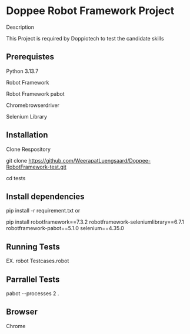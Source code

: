 # Doppee Robot Framework Project

Description

This Project is required by Doppiotech to test the candidate skills

## Prerequistes

  Python 3.13.7
  
  Robot Framework
  
  Robot Framework pabot
  
  Chromebrowserdriver
  
  Selenium Library
  
## Installation

Clone Respository

git clone https://github.com/WeerapatLuengsaard/Doppee-RobotFramework-test.git

cd tests

## Install dependencies

pip install -r requirement.txt or

pip install robotframework==7.3.2 robotframework-seleniumlibrary==6.7.1 robotframework-pabot==5.1.0 selenium==4.35.0

## Running Tests

EX. robot Testcases.robot

## Parrallel Tests

pabot --processes 2 .

## Browser

Chrome 
